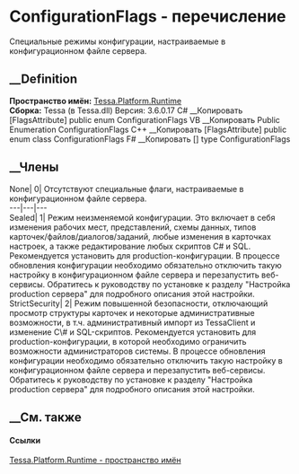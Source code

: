 # ConfigurationFlags - перечисление
Специальные режимы конфигурации, настраиваемые в конфигурационном файле
сервера.
## __Definition
 **Пространство имён:** [Tessa.Platform.Runtime](N_Tessa_Platform_Runtime.htm)  
 **Сборка:** Tessa (в Tessa.dll) Версия: 3.6.0.17
C# __Копировать
    [FlagsAttribute]
    public enum ConfigurationFlags
VB __Копировать
    <FlagsAttribute>
    Public Enumeration ConfigurationFlags
C++ __Копировать
    [FlagsAttribute]
    public enum class ConfigurationFlags
F# __Копировать
     [<FlagsAttribute>]
    type ConfigurationFlags
##  __Члены
None| 0|  Отсутствуют специальные флаги, настраиваемые в конфигурационном
файле сервера.  
---|---|---  
Sealed| 1|  Режим неизменяемой конфигурации. Это включает в себя изменения
рабочих мест, представлений, схемы данных, типов
карточек/файлов/диалогов/заданий, любые изменения в карточках настроек, а
также редактирование любых скриптов C# и SQL. Рекомендуется установить для
production-конфигурации. В процессе обновления конфигурации необходимо
обязательно отключить такую настройку в конфигурационном файле сервера и
перезапустить веб-сервисы. Обратитесь к руководству по установке к разделу
"Настройка production сервера" для подробного описания этой настройки.  
StrictSecurity| 2|  Режим повышенной безопасности, отключающий просмотр
структуры карточек и некоторые административные возможности, в т.ч.
административный импорт из TessaClient и изменение C\\# и SQL-скриптов.
Рекомендуется установить для production-конфигурации, в которой необходимо
ограничить возможности администраторов системы. В процессе обновления
конфигурации необходимо обязательно отключить такую настройку в
конфигурационном файле сервера и перезапустить веб-сервисы. Обратитесь к
руководству по установке к разделу "Настройка production сервера" для
подробного описания этой настройки.  
## __См. также
#### Ссылки
[Tessa.Platform.Runtime - пространство имён](N_Tessa_Platform_Runtime.htm)
